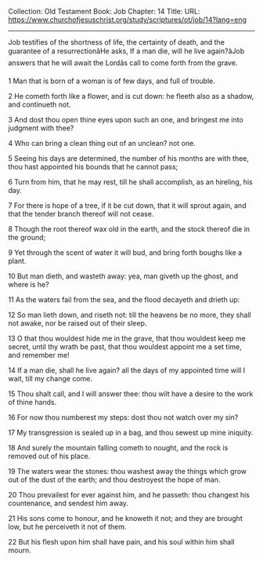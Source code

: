 Collection: Old Testament
Book: Job
Chapter: 14
Title: 
URL: https://www.churchofjesuschrist.org/study/scriptures/ot/job/14?lang=eng

---

Job testifies of the shortness of life, the certainty of death, and the guarantee of a resurrectionâHe asks, If a man die, will he live again?âJob answers that he will await the Lordâs call to come forth from the grave.

1 Man that is born of a woman is of few days, and full of trouble.

2 He cometh forth like a flower, and is cut down: he fleeth also as a shadow, and continueth not.

3 And dost thou open thine eyes upon such an one, and bringest me into judgment with thee?

4 Who can bring a clean thing out of an unclean? not one.

5 Seeing his days are determined, the number of his months are with thee, thou hast appointed his bounds that he cannot pass;

6 Turn from him, that he may rest, till he shall accomplish, as an hireling, his day.

7 For there is hope of a tree, if it be cut down, that it will sprout again, and that the tender branch thereof will not cease.

8 Though the root thereof wax old in the earth, and the stock thereof die in the ground;

9 Yet through the scent of water it will bud, and bring forth boughs like a plant.

10 But man dieth, and wasteth away: yea, man giveth up the ghost, and where is he?

11 As the waters fail from the sea, and the flood decayeth and drieth up:

12 So man lieth down, and riseth not: till the heavens be no more, they shall not awake, nor be raised out of their sleep.

13 O that thou wouldest hide me in the grave, that thou wouldest keep me secret, until thy wrath be past, that thou wouldest appoint me a set time, and remember me!

14 If a man die, shall he live again? all the days of my appointed time will I wait, till my change come.

15 Thou shalt call, and I will answer thee: thou wilt have a desire to the work of thine hands.

16 For now thou numberest my steps: dost thou not watch over my sin?

17 My transgression is sealed up in a bag, and thou sewest up mine iniquity.

18 And surely the mountain falling cometh to nought, and the rock is removed out of his place.

19 The waters wear the stones: thou washest away the things which grow out of the dust of the earth; and thou destroyest the hope of man.

20 Thou prevailest for ever against him, and he passeth: thou changest his countenance, and sendest him away.

21 His sons come to honour, and he knoweth it not; and they are brought low, but he perceiveth it not of them.

22 But his flesh upon him shall have pain, and his soul within him shall mourn.
